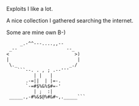 Exploits I like a lot. 

A nice collection I gathered searching the internet. 

Some are mine own B-)

```
     _.-^^---....,,--       
 _--                  --_  
<                        >)
|                         | 
 \._                   _./  
    ```--. . , ; .--'''       
          | |   |             
       .-=||  | |=-.   
       `-=#$%&%$#=-'   
          | ;  :|     
 _____.,-#%&$@%#&#~,._____```




